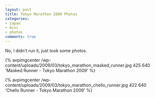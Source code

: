 ```yaml
---
layout: post
title: Tokyo Marathon 2009 Photos
categories:
- japan
- misc
- photos
comments: true
---
```

No, I didn't run it, just took some photos.

{% avpimgcenter /wp-content/uploads/2009/03/tokyo_marathon_masked_runner.jpg 425 640 'Masked Runner - Tokyo Marathon 2009' %}

{% avpimgcenter /wp-content/uploads/2009/03/tokyo_marathon_chello_runner.jpg 422 640 'Chello Runner - Tokyo Marathon 2009' %}
